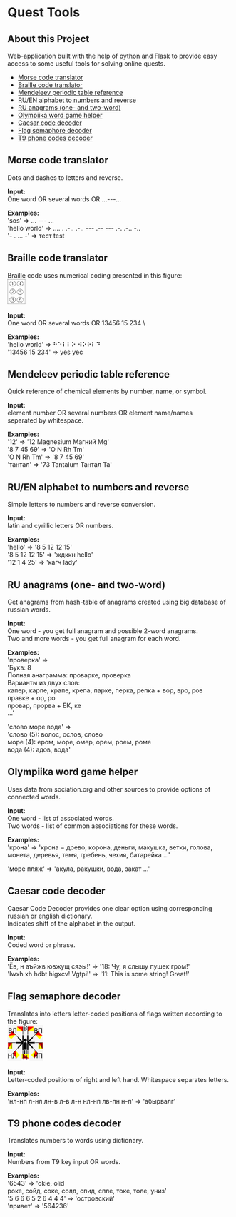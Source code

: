 # Quest Tools


## About this Project
Web-application built with the help of python and Flask 
to provide easy access to some useful tools 
for solving online quests.

  * [Morse code translator](#morse-code-translator)
  * [Braille code translator](#braille-code-translator)
  * [Mendeleev periodic table reference](#mendeleev-periodic-table-reference)
  * [RU/EN alphabet to numbers and reverse](#ruen-alphabet-to-numbers-and-reverse)
  * [RU anagrams (one- and two-word)](#ru-anagrams-one--and-two-word)
  * [Olympiika word game helper](#olympiika-word-game-helper)
  * [Caesar code decoder](#caesar-code-decoder)
  * [Flag semaphore decoder](#flag-semaphore-decoder)
  * [T9 phone codes decoder](#t9-phone-codes-decoder)

## Morse code translator
Dots and dashes to letters and reverse.

**Input:** \
One word OR several words OR ...---...

**Examples:** \
'sos' => ... --- ... \
'hello world' => .... . .-.. .-.. --- .-- --- .-. .-.. -..\
'- . ... -' => тест test

## Braille code translator
Braille code uses numerical coding presented 
in this figure: \
<img src="./static/Braille_cell.svg" alt="Braille card" width="40" height="56">

**Input:** \
One word OR several words OR 13456 15 234 \


**Examples:** \
'hello world' => ⠓⠑⠇⠇⠕ ⠺⠕⠗⠇⠙ \
'13456 15 234' => yes yес

## Mendeleev periodic table reference
Quick reference of chemical elements by number, name, or symbol.

**Input:** \
element number OR several numbers OR element name/names \
separated by whitespace.

**Examples:** \
'12' => '12 Magnesium Магний Mg' \
'8 7 45 69' => 'O N Rh Tm' \
'O N Rh Tm' => '8 7 45 69' \
'тантал' => '73 Tantalum Тантал Ta'

## RU/EN alphabet to numbers and reverse
Simple letters to numbers and reverse conversion.

**Input:** \
latin and cyrillic letters OR numbers.

**Examples:** \
'hello' => '8 5 12 12 15'\
'8 5 12 12 15' => 'ждккн hello'\
'12 1 4 25' => 'кагч lady'

## RU anagrams (one- and two-word)
Get anagrams from hash-table of anagrams created using
big database of russian words.

**Input:** \
One word - you get full anagram and possible 2-word anagrams.\
Two and more words - you get full anagram for each word.

**Examples:** \
'проверка' => \
'Букв: 8 \
Полная анаграмма: проварке, проверка\
Варианты из двух слов:\
капер, карпе, крапе, крепа, парке, перка, репка + вор, вро, ров\
правке + ор, ро\
провар, прорва + ЕК, ке\
...' 

'слово море вода' => \
'слово (5): волос, ослов, слово\
море (4): ером, море, омер, орем, роем, роме\
вода (4): адов, вода'

## Olympiika word game helper
Uses data from sociation.org and
other sources to provide options of connected words.

**Input:** \
One word - list of associated words.\
Two words - list of common associations for these words.

**Examples:** \
'крона' => 'крона = древо, корона, деньги, макушка, 
ветки, голова, монета, деревья, темя, гребень, чехия, 
батарейка ...'

'море пляж' => 'акула, ракушки, вода, закат ...'

## Caesar code decoder
Caesar Code Decoder provides one clear option 
using corresponding russian or english dictionary.\
Indicates shift of the alphabet in the output.

**Input:** \
Coded word or phrase.

**Examples:** \
'Ёв, н аъйжв ювжущ сяэы!' => '18: Чу, я слышу пушек гром!'\
'Iwxh xh hdbt higxcv! Vgtpi!' => '11: This is some string! Great!'

## Flag semaphore decoder
Translates into letters letter-coded positions 
of flags written according to the figure: \
<img src="./static/flag_semaphore_VNLP.png" alt="Flags" width="80" height="80">

**Input:**\
Letter-coded positions of right and left hand. Whitespace separates letters.

**Examples:**\
'нл-нп л-нл лн-в л-в л-н нл-нп лв-пн н-п' => 'абырвалг'

## T9 phone codes decoder
Translates numbers to words using dictionary.

**Input:**\
Numbers from T9 key input OR words.

**Examples:**\
'6543' => 'okie, olid \
роке, сойд, соке, солд, спид, спле, токе, толе, униз'\
'5 6 6 6 5 2 6 4 4 4' => 'островский'\
'привет' => '564236'



